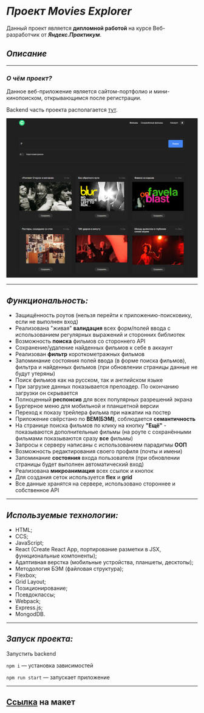 # ***Проект Movies Explorer***
Данный проект является **дипломной работой** на курсе Веб-разработчик от ***Яндекс.Практикум***.
## *Описание*
----
### ***О чём проект?***

Данное веб-приложение является сайтом-портфолио и мини-кинопоиском, открывающимся после регистрации.

Backend часть проекта располагается [тут](https://github.com/NikitaValitov/movies-explorer-api).

<div align="center"><img src="/src/images/MoviesExplorer.png" width="1000px"></div>

---
## *Функциональность:*
* Защищённость роутов (нельзя перейти к приложению-поисковику, если не выполнен вход)
* Реализована "живая" **валидация** всех форм/полей ввода с использованием регулярных выражений и сторонних библиотек
* Возможность **поиска** фильмов со стороннего API
* Сохранение/удаление найденных фильмов к себе в аккаунт
* Реализован **фильтр** короткометражных фильмов
* Запоминание состояния полей ввода (в форме поиска фильмов), фильтра и найденных фильмов (при обновлении страницы данные не будут утеряны)
* Поиск фильмов как на русском, так и английском языке
* При загрузке данных показывается прелоадер. По окончанию загрузки он скрывается
* Полноценный **респонсив** для всех популярных разрешений экрана
* Бургерное меню для мобильной и планшетной версии
* Переход к показу трейлера фильма при нажатии на постер
* Приложение свёрстано по **BEM(БЭМ)**, соблюдается **семантичность**
* На странице поиска фильмов по клику на кнопку **"Ещё"** - показываются дополнительные фильмы (на роуте с сохранёнными фильмами показываются сразу **все** фильмы)
* Запросы к серверу написаны с использованием парадигмы **ООП**
* Возможность редактирования своего профиля (почты и имени)
* Запоминание **состояния** входа пользователя (при обновлении страницы будет выполнен автоматический вход)
* Реализована **микроанимация** всех ссылок и кнопок
* Для создания сеток используется **flex** и **grid**
* Все данные хранятся на сервере, использовано стороннее и собственное API

---
## *Используемые технологии:*
* HTML;
* CCS;
* JavaScript;
* React (Create React App, портирование разметки в JSX, функциональные компоненты);
* Адаптивная верстка (мобильные устройства, планшеты, десктопы);
* Методология БЭМ (файловая структура);
* Flexbox;
* Grid Layout;
* Позиционирование;
* Псевдоклассы;
* Webpack;
* Express.js;
* MongodDB.

---
## *Запуск проекта:*
Запустить backend

`npm i` — установка зависимостей

`npm run start` — запускает приложение

---
## [Ссылка](https://disk.yandex.ru/d/zeEzrr9BOM3mxg) на макет

